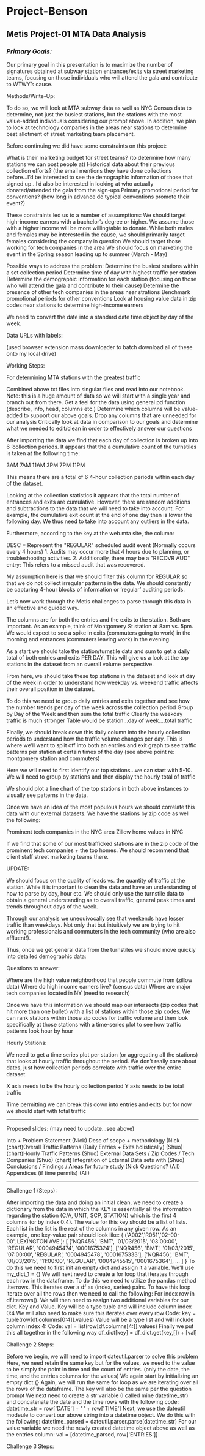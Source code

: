# Project-Benson
## Metis Project-01 MTA Data Analysis


### *Primary Goals:*

Our primary goal in this presentation is to maximize the number of signatures obtained at subway station entrances/exits via street marketing teams, focusing on those individuals who will attend the gala and contribute to WTWY’s cause.

Methods/Write-Up: 

To do so, we will look at MTA subway data as well as NYC Census data to determine, not just the busiest stations, but the stations with the most value-added individuals considering our prompt above. In addition, we plan to look at technology companies in the areas near stations to determine best allotment of street marketing team placement. 

Before continuing we did have some constraints on this project: 

What is their marketing budget for street teams? (to determine how many stations we can post people at)
Historical data about their previous collection efforts? (the email mentions they have done collections before...I’d be interested to see the demographic information of those that signed up...I’d also be interested in looking at who actually donated/attended the gala from the sign-ups
Primary promotional period for conventions? (how long in advance do typical conventions promote their event?)

These constraints led us to a number of assumptions: 
We should target high-income earners with a bachelor’s degree or higher. We assume those with a higher income will be more willing/able to donate.
While both males and females may be interested in the cause, we should primarily target females considering the company in question
We should target those working for tech companies in the area
We should focus on marketing the event in the Spring season leading up to summer (March - May)

Possible ways to address the problem: 
Determine the busiest stations within a set collection period
Determine time of day with highest traffic per station
Determine the demographic information for each station (focusing on those who will attend the gala and contribute to their cause)
Determine the presence of other tech companies in the areas near strations
Benchmark promotional periods for other conventions
Look at housing value data in zip codes near stations to determine high-income earners


We need to convert the date into a standard date time object by day of the week. 

Data URLs with labels: 




(used browser extension mass downloader to batch download all of these onto my local drive)

Working Steps: 

For determining MTA stations with the greatest traffic 

Combined above txt files into singular files and read into our notebook. Note: this is a huge amount of data so we will start with a single year and branch out from there.
Get a feel for the data using general pd function (describe, info, head, columns etc.)
Determine which columns will be value-added to support our above goals. Drop any columns that are unneeded for our analysis
Critically look at data in comparison to our goals and determine what we needed to edit/clean in order to effectively answer our questions

After importing the data we find that each day of collection is broken up into 6 ‘collection periods. It appears that the a cumulative count of the turnstiles is taken at the following time:

3AM
7AM
11AM
3PM
7PM
11PM

This means there are a total of 6 4-hour collection periods within each day of the dataset. 

Looking at the collection statistics it appears that the total number of entrances and exits are cumulative. However, there are random additions and subtractions to the data that we will need to take into account. For example, the cumulative exit count at the end of one day then is lower the following day. We thus need to take into account any outliers in the data. 

Furthermore, according to the key at the web.mta site, the column: 

DESC     = Represent the "REGULAR" scheduled audit event (Normally occurs every 4 hours)
           1. Audits may occur more that 4 hours due to planning, or troubleshooting activities. 
           2. Additionally, there may be a "RECOVR AUD" entry: This refers to a missed audit that was recovered.

My assumption here is that we should filter this column for REGULAR so that we do not collect irregular patterns in the data. We should constantly be capturing 4-hour blocks of information or ‘regular’ auditing periods. 

Let’s now work through the Metis challenges to parse through this data in an effective and guided way. 

The columns are for both the entries and the exits to the station. Both are important. As an example, think of Montgomery St station at 8am vs. 5pm. We would expect to see a spike in exits (commuters going to work) in the morning and entrances (commuters leaving work) in the evening.

As a start we should take the station/turnstile data and sum to get a daily total of both entries and exits PER DAY. This will give us a look at the top stations in the dataset from an overall volume perspective.

From here, we should take these top stations in the dataset and look at day of the week in order to understand how weekday vs. weekend traffic affects their overall position in the dataset. 

To do this we need to group daily entries and exits together and see how the number trends per day of the week across the collection period
Group by Day of the Week and then sum the total traffic
Clearly the weekday traffic is much stronger
Table would be station...day of week….total traffic

Finally, we should break down this daily column into the hourly collection periods to understand how the traffic volume changes per day. This is where we’ll want to split off into both an entries and exit graph to see traffic patterns per station at certain times of the day (see above point re: montgomery station and commuters) 

Here we will need to first identify our top stations...we can start with 5-10.
We will need to group by stations and then display the hourly total of traffic

We should plot a line chart of the top stations in both above instances to visually see patterns in the data. 

Once we have an idea of the most populous hours we should correlate this data with our external datasets. We have the stations by zip code as well the following:

Prominent tech companies in the NYC area
Zillow home values in NYC 

If we find that some of our most trafficked stations are in the zip code of the prominent tech companies + the top homes. We should recommend that client staff street marketing teams there. 

UPDATE:

We should focus on the quality of leads vs. the quantity of traffic at the station. While it is important to clean the data and have an understanding of how to parse by day, hour etc. We should only use the turnstile data to obtain a general understanding as to overall traffic, general peak times and trends throughout days of the week.

Through our analysis we unequivocally see that weekends have lesser traffic than weekdays. Not only that but intuitively we are trying to hit working professionals and commuters in the tech community (who are also affluent!).

Thus, once we get general data from the turnstiles we should move quickly into detailed demographic data:

Questions to answer:

Where are the high value neighborhood that people commute from (zillow data)
Where do high income earners live? (census data)
Where are major tech companies located in NY (need to research) 

Once we have this information we should map our intersects (zip codes that hit more than one bullet) with a list of stations within those zip codes. We can rank stations within those zip codes for traffic volume and then look specifically at those stations with a time-series plot to see how traffic patterns look hour by hour

Hourly Stations:

We need to get a time series plot per station (or aggregating all the stations) that looks at hourly traffic throughout the period. We don’t really care about dates, just how collection periods correlate with traffic over the entire dataset.

X axis needs to be the hourly collection period
Y axis needs to be total traffic

Time permitting we can break this down into entries and exits but for now we should start with total traffic


---------

Proposed slides: (may need to update...see above)

Into + Problem Statement (Nick)
Desc of scope + methodology (Nick
(chart)Overall Traffic Patterns (Daily Entries + Exits holistically) (Shuo)
(chart)Hourly Traffic Patterns (Shuo)
External Data Sets / Zip Codes / Tech Companies (Shuo)
(chart) Integration of External Data sets with (Shuo)
Conclusions / Findings / Areas for future study (Nick
Questions? (All)
Appendices (if time permits) (All)

-------


Challenge 1 (Steps):

After importing the data and doing an initial clean, we need to create a dictionary from the data in which the KEY is essentially all the information regarding the station (C/A, UNIT, SCP, STATION) which is the first 4 columns (or by index 0:4). 
The value for this key should be a list of lists. Each list in the list is the rest of the columns in any given row. 
As an example, one key-value pair should look like:
{ ('A002','R051','02-00-00','LEXINGTON AVE'): [ ['NQR456', 'BMT', '01/03/2015', '03:00:00', 'REGULAR', '0004945474', '0001675324'], ['NQR456', 'BMT', '01/03/2015', '07:00:00', 'REGULAR', '0004945478', '0001675333'], ['NQR456', 'BMT', '01/03/2015', '11:00:00', 'REGULAR', '0004945515', '0001675364'], ... ] }
To do this we need to first init an empty dict and assign it a variable. We’ll use my_dict_1 = {}
We will next need to create a for loop that iterates through each row in the dataframe. 
To do this we need to utilize the pandas method .iterrows. This iterates over a df as (index, series) pairs. 
To have this loop iterate over all the rows then we need to call the following:
For index row in df.iterrows().
We will then need to assign two additional variables for our dict. Key and Value.
Key will be a type tuple and will include column index 0:4
We will also need to make sure this iterates over every row 
Code: key = tuple(row[df.columns[0:4]].values)
Value will be a type list and will include column index 4:
Code: val = list(row[df.columns[4:]].values)
Finally we put this all together in the following way
 df_dict[key] = df_dict.get(key,[]) + [val]

Challenge 2 Steps: 

Before we begin, we will need to import dateutil.parser to solve this problem
Here, we need retain the same key but for the values, we need to the value to be simply the point in time and the count of entries. (only the date, the time, and the entries columns for the values)
We again start by initializing an empty dict {}
Again, we will run the same for loop as we are iterating over all the rows of the dataframe. The key will also be the same per the question prompt
We next need to create a str variable (I called mine datetime_str) and concatenate the date and the time rows with the following code:
 datetime_str = row['DATE'] + ' ' + row['TIME']
Next, we use the dateutil modeule to convert our above string into a datetime object. We do this with the following:
datetime_parsed = dateutil.parser.parse(datetime_str) 
For our value variable we need the newly created datetime object above as well as the entries column:
val = [datetime_parsed, row['ENTRIES']]

Challenge 3 Steps:



 




